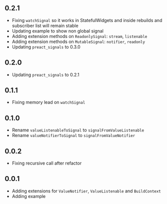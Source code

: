 ## 0.2.1

- Fixing `watchSignal` so it works in StatefulWidgets and inside rebuilds and subscriber list will remain stable
- Updating example to show non global signal
- Adding extension methods on `ReadonlySignal`: `stream`, `listenable`
- Adding extension methods on `MutableSignal`: `notifier`, `readonly`
- Updating `preact_signals` to 0.3.0

## 0.2.0

- Updating `preact_signals` to 0.2.1

## 0.1.1

- Fixing memory lead on `watchSignal`

## 0.1.0

- Rename `valueListenableToSignal` to `signalFromValueListenable`
- Rename `valueNotifierToSignal` to `signalFromValueNotifier`

## 0.0.2

- Fixing recursive call after refactor

## 0.0.1

- Adding extensions for `ValueNotifier`, `ValueListenable` and `BuildContext`
- Adding example
